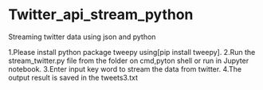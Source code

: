 # Twitter_api_stream_python
Streaming twitter data using json and python 

1.Please install python package tweepy using[pip install tweepy].
2.Run the stream_twitter.py file from the folder on cmd,pyton shell or run in Jupyter notebook.
3.Enter input key word to stream the data from twitter.
4.The output result is saved in the tweets3.txt

